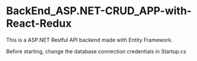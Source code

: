 # BackEnd_ASP.NET-CRUD_APP-with-React-Redux
This is a ASP.NET Restful API backend made with Entity Framework.

Before starting, change the database connection credentials in Startup.cs
